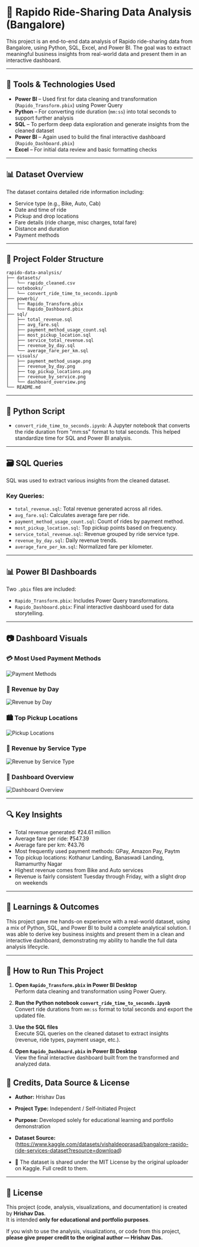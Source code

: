 
# 🚀 Rapido Ride-Sharing Data Analysis (Bangalore)

This project is an end-to-end data analysis of Rapido ride-sharing data from Bangalore, using Python, SQL, Excel, and Power BI. The goal was to extract meaningful business insights from real-world data and present them in an interactive dashboard.

---

## 🧰 Tools & Technologies Used

- **Power BI** – Used first for data cleaning and transformation (`Rapido_Transform.pbix`) using Power Query  
- **Python** – For converting ride duration (`mm:ss`) into total seconds to support further analysis  
- **SQL** – To perform deep data exploration and generate insights from the cleaned dataset  
- **Power BI** – Again used to build the final interactive dashboard (`Rapido_Dashboard.pbix`)  
- **Excel** – For initial data review and basic formatting checks

---

## 📊 Dataset Overview

The dataset contains detailed ride information including:

- Service type (e.g., Bike, Auto, Cab)
- Date and time of ride
- Pickup and drop locations
- Fare details (ride charge, misc charges, total fare)
- Distance and duration
- Payment methods

---

## 📁 Project Folder Structure

```
rapido-data-analysis/
├── datasets/                     
│   └── rapido_cleaned.csv
├── notebooks/                   
│   └── convert_ride_time_to_seconds.ipynb
├── powerbi/                     
│   ├── Rapido_Transform.pbix     
│   └── Rapido_Dashboard.pbix     
├── sql/                         
│   ├── total_revenue.sql
│   ├── avg_fare.sql
│   ├── payment_method_usage_count.sql
│   ├── most_pickup_location.sql
│   ├── service_total_revenue.sql
│   ├── revenue_by_day.sql
│   └── average_fare_per_km.sql
├── visuals/                    
│   ├── payment_method_usage.png
│   ├── revenue_by_day.png
│   ├── top_pickup_locations.png
│   ├── revenue_by_service.png
│   └── dashboard_overview.png
└── README.md
```

---

## 🐍 Python Script

- `convert_ride_time_to_seconds.ipynb`: A Jupyter notebook that converts the ride duration from "mm:ss" format to total seconds. This helped standardize time for SQL and Power BI analysis.

---

## 🗃 SQL Queries

SQL was used to extract various insights from the cleaned dataset.

### Key Queries:

- `total_revenue.sql`: Total revenue generated across all rides.
- `avg_fare.sql`: Calculates average fare per ride.
- `payment_method_usage_count.sql`: Count of rides by payment method.
- `most_pickup_location.sql`: Top pickup points based on frequency.
- `service_total_revenue.sql`: Revenue grouped by ride service type.
- `revenue_by_day.sql`: Daily revenue trends.
- `average_fare_per_km.sql`: Normalized fare per kilometer.

---

## 📊 Power BI Dashboards

Two `.pbix` files are included:

- `Rapido_Transform.pbix`: Includes Power Query transformations.
- `Rapido_Dashboard.pbix`: Final interactive dashboard used for data storytelling.

---

## 📷 Dashboard Visuals

### 💳 Most Used Payment Methods
![Payment Methods](payment_method_usage.png)

### 📅 Revenue by Day
![Revenue by Day](revenue_by_day.png)

### 🏙 Top Pickup Locations
![Pickup Locations](visuals/top_pickup_locations.png)

### 🚗 Revenue by Service Type
![Revenue by Service Type](visuals/revenue_by_service.png)

### 🧾 Dashboard Overview
![Dashboard Overview](visuals/dashboard_overview.png)

---

## 🔍 Key Insights

- Total revenue generated: ₹24.61 million
- Average fare per ride: ₹547.39
- Average fare per km: ₹43.76
- Most frequently used payment methods: GPay, Amazon Pay, Paytm
- Top pickup locations: Kothanur Landing, Banaswadi Landing, Ramamurthy Nagar
- Highest revenue comes from Bike and Auto services
- Revenue is fairly consistent Tuesday through Friday, with a slight drop on weekends

---

## 🧠 Learnings & Outcomes

This project gave me hands-on experience with a real-world dataset, using a mix of Python, SQL, and Power BI to build a complete analytical solution. I was able to derive key business insights and present them in a clean and interactive dashboard, demonstrating my ability to handle the full data analysis lifecycle.

---

## 📂 How to Run This Project

1. **Open `Rapido_Transform.pbix` in Power BI Desktop**  
   Perform data cleaning and transformation using Power Query.

2. **Run the Python notebook `convert_ride_time_to_seconds.ipynb`**  
   Convert ride durations from `mm:ss` format to total seconds and export the updated file.

3. **Use the SQL files**  
   Execute SQL queries on the cleaned dataset to extract insights (revenue, ride types, payment usage, etc.).

4. **Open `Rapido_Dashboard.pbix` in Power BI Desktop**  
   View the final interactive dashboard built from the transformed and analyzed data.


## 🙌 Credits, Data Source & License

- **Author:** Hrishav Das
- **Project Type:** Independent / Self-Initiated Project  
- **Purpose:** Developed solely for educational learning and portfolio demonstration

- **Dataset Source:** (https://www.kaggle.com/datasets/vishaldeoprasad/bangalore-rapido-ride-services-dataset?resource=download)
- 
  📄 The dataset is shared under the MIT License by the original uploader on Kaggle. Full credit to them.

---

## 📄 License

This project (code, analysis, visualizations, and documentation) is created by **Hrishav Das**.  
It is intended **only for educational and portfolio purposes**.

If you wish to use the analysis, visualizations, or code from this project,  
**please give proper credit to the original author — Hrishav Das.**



